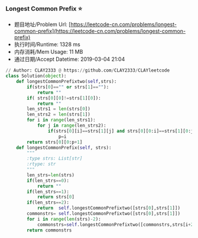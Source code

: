 
### Longest Common Prefix :star:
- 题目地址/Problem Url: [https://leetcode-cn.com/problems/longest-common-prefix](https://leetcode-cn.com/problems/longest-common-prefix)
- 执行时间/Runtime: 1328 ms 
- 内存消耗/Mem Usage: 11 MB
- 通过日期/Accept Datetime: 2019-03-04 21:04
```python
// Author: CLAY2333 @ https://github.com/CLAY2333/CLAYleetcode
class Solution(object):
    def longestCommonPrefixtwo(self,strs):
        if(strs[0]=="" or strs[1]==""):
            return ""
        if( strs[0][0]!=strs[1][0]):
            return ""
        len_strs1 = len(strs[0])
        len_strs2 = len(strs[1])
        for i in range(len_strs1):
            for j in range(len_strs2):
                if(strs[0][i]==strs[1][j] and strs[0][0:i]==strs[1][0:j]):
                    p=i
        return strs[0][0:p+1]
    def longestCommonPrefix(self, strs):
        """
        :type strs: List[str]
        :rtype: str
        """
        len_strs=len(strs)
        if(len_strs==0):
            return ""
        if(len_strs==1):
            return strs[0]
        if(len_strs==2):
            return  self.longestCommonPrefixtwo([strs[0],strs[1]])
        commonstrs= self.longestCommonPrefixtwo([strs[0],strs[1]])
        for i in range(len(strs)-2):
            commonstrs=self.longestCommonPrefixtwo([commonstrs,strs[i+2]])
        return commonstrs


```
